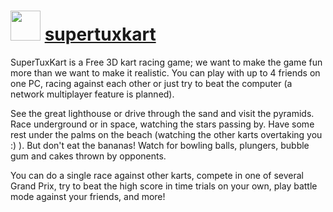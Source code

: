 # <img src="https://cdn.jsdelivr.net/gh/chocolatey-community/chocolatey-coreteampackages@edba4a5849ff756e767cba86641bea97ff5721fe/icons/supertuxkart.png" width="48" height="48"/> [supertuxkart](https://chocolatey.org/packages/supertuxkart)


SuperTuxKart is a Free 3D kart racing game; we want to make the game fun more than we want to make it realistic. You can play with up to 4 friends on one PC, racing against each other or just try to beat the computer (a network multiplayer feature is planned).

See the great lighthouse or drive through the sand and visit the pyramids. Race underground or in space, watching the stars passing by. Have some rest under the palms on the beach (watching the other karts overtaking you :) ). But don't eat the bananas! Watch for bowling balls, plungers, bubble gum and cakes thrown by opponents.

You can do a single race against other karts, compete in one of several Grand Prix, try to beat the high score in time trials on your own, play battle mode against your friends, and more!


